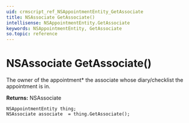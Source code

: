 ```yaml
---
uid: crmscript_ref_NSAppointmentEntity_GetAssociate
title: NSAssociate GetAssociate()
intellisense: NSAppointmentEntity.GetAssociate
keywords: NSAppointmentEntity, GetAssociate
so.topic: reference
---
```


# NSAssociate GetAssociate()

The owner of the appointment* the associate whose diary/checklist the appointment is in.

**Returns:** NSAssociate

```crmscript
NSAppointmentEntity thing;
NSAssociate associate  = thing.GetAssociate();
```

